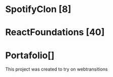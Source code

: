 # SpotifyClon [8]
# ReactFoundations [40]
# Portafolio[]

This project was created to try on webtransitions